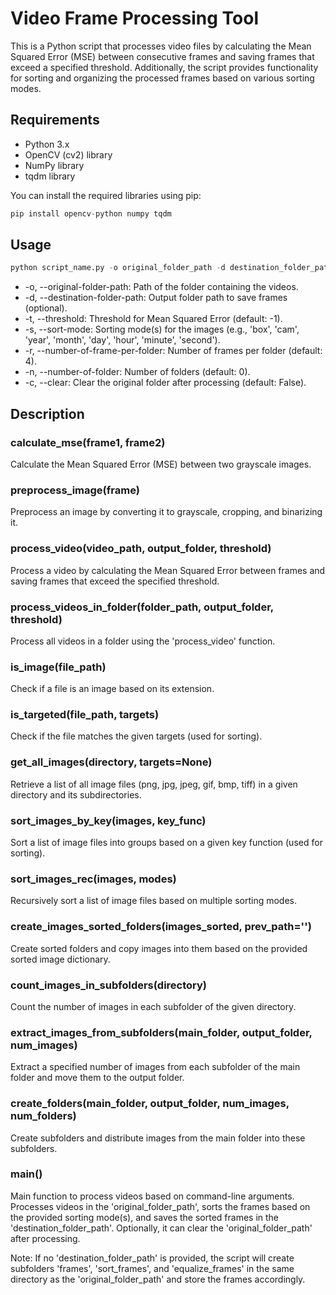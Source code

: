 # Video Frame Processing Tool

This is a Python script that processes video files by calculating the Mean Squared Error (MSE) between consecutive frames and saving frames that exceed a specified threshold. Additionally, the script provides functionality for sorting and organizing the processed frames based on various sorting modes.

## Requirements

- Python 3.x
- OpenCV (cv2) library
- NumPy library
- tqdm library

You can install the required libraries using pip:
```python
pip install opencv-python numpy tqdm
```

## Usage

```python
python script_name.py -o original_folder_path -d destination_folder_path -t threshold -s sort_mode -r number_of_frame_per_folder -n number_of_folder -c
```

- -o, --original-folder-path: Path of the folder containing the videos.
- -d, --destination-folder-path: Output folder path to save frames (optional).
- -t, --threshold: Threshold for Mean Squared Error (default: -1).
- -s, --sort-mode: Sorting mode(s) for the images (e.g., 'box', 'cam', 'year', 'month', 'day', 'hour', 'minute', 'second').
- -r, --number-of-frame-per-folder: Number of frames per folder (default: 4).
- -n, --number-of-folder: Number of folders (default: 0).
- -c, --clear: Clear the original folder after processing (default: False).

## Description

### calculate_mse(frame1, frame2)
Calculate the Mean Squared Error (MSE) between two grayscale images.

### preprocess_image(frame)
Preprocess an image by converting it to grayscale, cropping, and binarizing it.

### process_video(video_path, output_folder, threshold)
Process a video by calculating the Mean Squared Error between frames and saving frames that exceed the specified threshold.

### process_videos_in_folder(folder_path, output_folder, threshold)
Process all videos in a folder using the 'process_video' function.

### is_image(file_path)
Check if a file is an image based on its extension.

### is_targeted(file_path, targets)
Check if the file matches the given targets (used for sorting).

### get_all_images(directory, targets=None)
Retrieve a list of all image files (png, jpg, jpeg, gif, bmp, tiff) in a given directory and its subdirectories.

### sort_images_by_key(images, key_func)
Sort a list of image files into groups based on a given key function (used for sorting).

### sort_images_rec(images, modes)
Recursively sort a list of image files based on multiple sorting modes.

### create_images_sorted_folders(images_sorted, prev_path='')
Create sorted folders and copy images into them based on the provided sorted image dictionary.

### count_images_in_subfolders(directory)
Count the number of images in each subfolder of the given directory.

### extract_images_from_subfolders(main_folder, output_folder, num_images)
Extract a specified number of images from each subfolder of the main folder and move them to the output folder.

### create_folders(main_folder, output_folder, num_images, num_folders)
Create subfolders and distribute images from the main folder into these subfolders.

### main()
Main function to process videos based on command-line arguments. Processes videos in the 'original_folder_path', sorts the frames based on the provided sorting mode(s), and saves the sorted frames in the 'destination_folder_path'. Optionally, it can clear the 'original_folder_path' after processing.

Note: If no 'destination_folder_path' is provided, the script will create subfolders 'frames', 'sort_frames', and 'equalize_frames' in the same directory as the 'original_folder_path' and store the frames accordingly.
